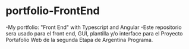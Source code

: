 # portfolio-FrontEnd
-My portfolio: "Front End" with Typescript and Angular
-Este repositorio sera usado para el front end, GUI, plantilla y/o interface para el Proyecto Portafolio Web de la segunda Etapa de Argentina Programa.
